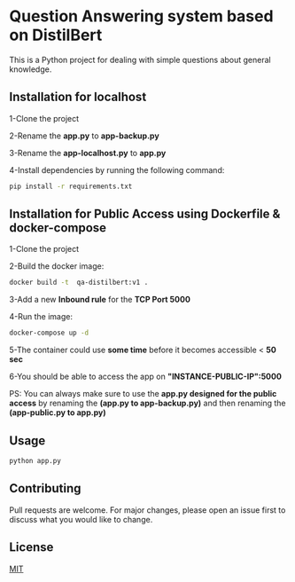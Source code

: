 # Question Answering system based on DistilBert 

This is a Python project for dealing with simple questions about general knowledge. 

## Installation for localhost

1-Clone the project

2-Rename the __app.py__ to __app-backup.py__

3-Rename the __app-localhost.py__ to __app.py__

4-Install dependencies by running the following command:
```bash
pip install -r requirements.txt
```
## Installation for Public Access using Dockerfile & docker-compose

1-Clone the project

2-Build the docker image:
```bash
docker build -t  qa-distilbert:v1 .
```
3-Add a new __Inbound rule__ for the __TCP Port 5000__

4-Run the image:
```bash
docker-compose up -d
```
5-The container could use __some time__ before it becomes accessible < __50 sec__

6-You should be able to access the app on __"INSTANCE-PUBLIC-IP":5000__

PS: You can always make sure to use the __app.py designed for the public access__ by renaming 
the __(app.py to app-backup.py)__ and then renaming the __(app-public.py to app.py)__

## Usage

```python
python app.py
```

## Contributing
Pull requests are welcome. For major changes, please open an issue first to discuss what you would like to change.


## License
[MIT](https://choosealicense.com/licenses/mit/)
